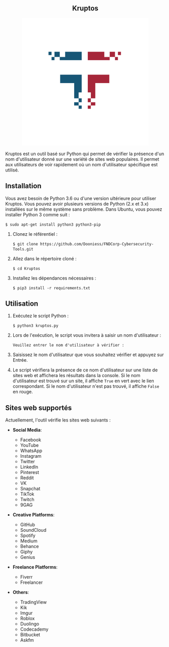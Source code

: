 <div align="center"><h2><b>Kruptos</b></h2></div>

<p align="center"><img src="..\logo.png" alt="Logo" width="400" height="400"></p>

Kruptos est un outil basé sur Python qui permet de vérifier la présence d'un nom d'utilisateur donné sur une variété de sites web populaires. Il permet aux utilisateurs de voir rapidement où un nom d'utilisateur spécifique est utilisé.

## Installation

Vous avez besoin de Python 3.6 ou d'une version ultérieure pour utiliser Kruptos. Vous pouvez avoir plusieurs versions de Python (2.x et 3.x) installées sur le même système sans problème. Dans Ubuntu, vous pouvez installer Python 3 comme suit :

    $ sudo apt-get install python3 python3-pip

1. Clonez le référentiel :

    ```
    $ git clone https://github.com/Dooniess/FNDCorp-Cybersecurity-Tools.git
    ```
   
2. Allez dans le répertoire cloné :

    ```
    $ cd Kruptos
    ```

3. Installez les dépendances nécessaires :

    ```
    $ pip3 install -r requirements.txt
    ```

## Utilisation

1. Exécutez le script Python :

    ```
    $ python3 kruptos.py
    ```

2. Lors de l'exécution, le script vous invitera à saisir un nom d'utilisateur :

    ```
    Veuillez entrer le nom d'utilisateur à vérifier : 
    ```

3. Saisissez le nom d'utilisateur que vous souhaitez vérifier et appuyez sur Entrée.

4. Le script vérifiera la présence de ce nom d'utilisateur sur une liste de sites web et affichera les résultats dans la console. Si le nom d'utilisateur est trouvé sur un site, il affiche `True` en vert avec le lien correspondant. Si le nom d'utilisateur n'est pas trouvé, il affiche `False` en rouge.

## Sites web supportés

Actuellement, l'outil vérifie les sites web suivants :

- **Social Media**: 
  - Facebook
  - YouTube
  - WhatsApp
  - Instagram
  - Twitter
  - LinkedIn
  - Pinterest
  - Reddit
  - VK
  - Snapchat
  - TikTok
  - Twitch
  - 9GAG

- **Creative Platforms**:
  - GitHub
  - SoundCloud
  - Spotify
  - Medium
  - Behance
  - Giphy
  - Genius

- **Freelance Platforms**:
  - Fiverr
  - Freelancer

- **Others**:
  - TradingView
  - Kik
  - Imgur
  - Roblox
  - Duolingo
  - Codecademy
  - Bitbucket
  - Askfm